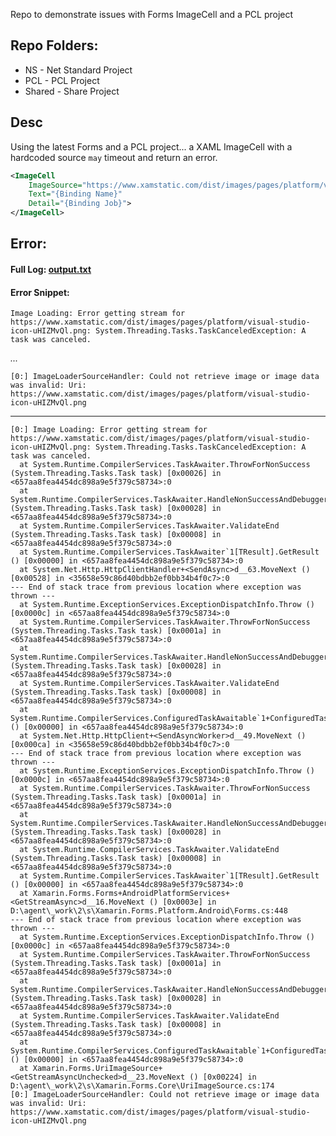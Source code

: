Repo to demonstrate issues with Forms ImageCell and a PCL project

## Repo Folders:
- NS - Net Standard Project
- PCL - PCL Project
- Shared - Share Project

## Desc
Using the latest Forms and a PCL project... a XAML ImageCell with a hardcoded source ```may``` timeout and return an error.

```xml
<ImageCell
    ImageSource="https://www.xamstatic.com/dist/images/pages/platform/visual-studio-icon-uHIZMvQl.png"
    Text="{Binding Name}"
    Detail="{Binding Job}">
</ImageCell>
```

## Error:

#### Full Log: [output.txt](output.txt)

#### Error Snippet:
```Image Loading: Error getting stream for https://www.xamstatic.com/dist/images/pages/platform/visual-studio-icon-uHIZMvQl.png: System.Threading.Tasks.TaskCanceledException: A task was canceled.```

*...*

```[0:] ImageLoaderSourceHandler: Could not retrieve image or image data was invalid: Uri: https://www.xamstatic.com/dist/images/pages/platform/visual-studio-icon-uHIZMvQl.png```

---


```
[0:] Image Loading: Error getting stream for https://www.xamstatic.com/dist/images/pages/platform/visual-studio-icon-uHIZMvQl.png: System.Threading.Tasks.TaskCanceledException: A task was canceled.
  at System.Runtime.CompilerServices.TaskAwaiter.ThrowForNonSuccess (System.Threading.Tasks.Task task) [0x00026] in <657aa8fea4454dc898a9e5f379c58734>:0 
  at System.Runtime.CompilerServices.TaskAwaiter.HandleNonSuccessAndDebuggerNotification (System.Threading.Tasks.Task task) [0x00028] in <657aa8fea4454dc898a9e5f379c58734>:0 
  at System.Runtime.CompilerServices.TaskAwaiter.ValidateEnd (System.Threading.Tasks.Task task) [0x00008] in <657aa8fea4454dc898a9e5f379c58734>:0 
  at System.Runtime.CompilerServices.TaskAwaiter`1[TResult].GetResult () [0x00000] in <657aa8fea4454dc898a9e5f379c58734>:0 
  at System.Net.Http.HttpClientHandler+<SendAsync>d__63.MoveNext () [0x00528] in <35658e59c86d40bdbb2ef0bb34b4f0c7>:0 
--- End of stack trace from previous location where exception was thrown ---
  at System.Runtime.ExceptionServices.ExceptionDispatchInfo.Throw () [0x0000c] in <657aa8fea4454dc898a9e5f379c58734>:0 
  at System.Runtime.CompilerServices.TaskAwaiter.ThrowForNonSuccess (System.Threading.Tasks.Task task) [0x0001a] in <657aa8fea4454dc898a9e5f379c58734>:0 
  at System.Runtime.CompilerServices.TaskAwaiter.HandleNonSuccessAndDebuggerNotification (System.Threading.Tasks.Task task) [0x00028] in <657aa8fea4454dc898a9e5f379c58734>:0 
  at System.Runtime.CompilerServices.TaskAwaiter.ValidateEnd (System.Threading.Tasks.Task task) [0x00008] in <657aa8fea4454dc898a9e5f379c58734>:0 
  at System.Runtime.CompilerServices.ConfiguredTaskAwaitable`1+ConfiguredTaskAwaiter[TResult].GetResult () [0x00000] in <657aa8fea4454dc898a9e5f379c58734>:0 
  at System.Net.Http.HttpClient+<SendAsyncWorker>d__49.MoveNext () [0x000ca] in <35658e59c86d40bdbb2ef0bb34b4f0c7>:0 
--- End of stack trace from previous location where exception was thrown ---
  at System.Runtime.ExceptionServices.ExceptionDispatchInfo.Throw () [0x0000c] in <657aa8fea4454dc898a9e5f379c58734>:0 
  at System.Runtime.CompilerServices.TaskAwaiter.ThrowForNonSuccess (System.Threading.Tasks.Task task) [0x0001a] in <657aa8fea4454dc898a9e5f379c58734>:0 
  at System.Runtime.CompilerServices.TaskAwaiter.HandleNonSuccessAndDebuggerNotification (System.Threading.Tasks.Task task) [0x00028] in <657aa8fea4454dc898a9e5f379c58734>:0 
  at System.Runtime.CompilerServices.TaskAwaiter.ValidateEnd (System.Threading.Tasks.Task task) [0x00008] in <657aa8fea4454dc898a9e5f379c58734>:0 
  at System.Runtime.CompilerServices.TaskAwaiter`1[TResult].GetResult () [0x00000] in <657aa8fea4454dc898a9e5f379c58734>:0 
  at Xamarin.Forms.Forms+AndroidPlatformServices+<GetStreamAsync>d__16.MoveNext () [0x0003e] in D:\agent\_work\2\s\Xamarin.Forms.Platform.Android\Forms.cs:448 
--- End of stack trace from previous location where exception was thrown ---
  at System.Runtime.ExceptionServices.ExceptionDispatchInfo.Throw () [0x0000c] in <657aa8fea4454dc898a9e5f379c58734>:0 
  at System.Runtime.CompilerServices.TaskAwaiter.ThrowForNonSuccess (System.Threading.Tasks.Task task) [0x0001a] in <657aa8fea4454dc898a9e5f379c58734>:0 
  at System.Runtime.CompilerServices.TaskAwaiter.HandleNonSuccessAndDebuggerNotification (System.Threading.Tasks.Task task) [0x00028] in <657aa8fea4454dc898a9e5f379c58734>:0 
  at System.Runtime.CompilerServices.TaskAwaiter.ValidateEnd (System.Threading.Tasks.Task task) [0x00008] in <657aa8fea4454dc898a9e5f379c58734>:0 
  at System.Runtime.CompilerServices.ConfiguredTaskAwaitable`1+ConfiguredTaskAwaiter[TResult].GetResult () [0x00000] in <657aa8fea4454dc898a9e5f379c58734>:0 
  at Xamarin.Forms.UriImageSource+<GetStreamAsyncUnchecked>d__23.MoveNext () [0x00224] in D:\agent\_work\2\s\Xamarin.Forms.Core\UriImageSource.cs:174 
[0:] ImageLoaderSourceHandler: Could not retrieve image or image data was invalid: Uri: https://www.xamstatic.com/dist/images/pages/platform/visual-studio-icon-uHIZMvQl.png
```
